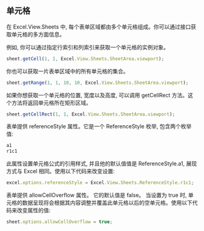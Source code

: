 ## 单元格
在 Excel.View.Sheets 中, 每个表单区域都由多个单元格组成。你可以通过接口获取单元格的多方面信息。

例如, 你可以通过指定行索引和列索引来获取一个单元格的实例对象。
```JavaScript
sheet.getCell(1, 1, Excel.View.Sheets.SheetArea.viewport);
```
你也可以获取一片表单区域中的所有单元格的集合。
```JavaScript
sheet.getRange(1, 1, 10, 10, Excel.View.Sheets.SheetArea.viewport);
```

如果你想获取一个单元格的位置, 宽度以及高度, 可以调用 getCellRect 方法。这个方法将返回单元格所在矩形区域。
```JavaScript
sheet.getCellRect(1, 1, Excel.View.Sheets.SheetArea.viewport);
```

表单提供 referenceStyle 属性。它是一个 ReferenceStyle 枚举, 包含两个枚举值:
```JavaScript
a1
r1c1
```

此属性设置单元格公式的引用样式, 并且他的默认值值是 ReferenceStyle.a1, 展现方式与 Excel 相同。使用以下代码来改变设置:
```JavaScript
excel.options.referenceStyle = Excel.View.Sheets.ReferenceStyle.r1c1;
```

表单提供 allowCellOverflow 属性。 它的默认值是 false。 当设置为 true 时, 单元格的数据呈现将会根据其内容调整并覆盖此单元格以后的空单元格。使用以下代码来改变属性的值:
```JavaScript
sheet.options.allowCellOverflow = true;
```